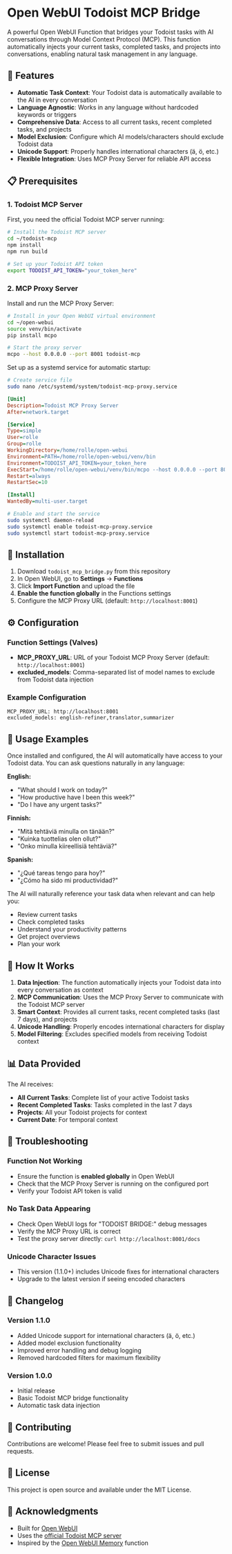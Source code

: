 # Open WebUI Todoist MCP Bridge

A powerful Open WebUI Function that bridges your Todoist tasks with AI conversations through Model Context Protocol (MCP). This function automatically injects your current tasks, completed tasks, and projects into conversations, enabling natural task management in any language.

## 🌟 Features

- **Automatic Task Context**: Your Todoist data is automatically available to the AI in every conversation
- **Language Agnostic**: Works in any language without hardcoded keywords or triggers
- **Comprehensive Data**: Access to all current tasks, recent completed tasks, and projects
- **Model Exclusion**: Configure which AI models/characters should exclude Todoist data
- **Unicode Support**: Properly handles international characters (ä, ö, etc.)
- **Flexible Integration**: Uses MCP Proxy Server for reliable API access

## 📋 Prerequisites

### 1. Todoist MCP Server

First, you need the official Todoist MCP server running:

```bash
# Install the Todoist MCP server
cd ~/todoist-mcp
npm install
npm run build

# Set up your Todoist API token
export TODOIST_API_TOKEN="your_token_here"
```

### 2. MCP Proxy Server

Install and run the MCP Proxy Server:

```bash
# Install in your Open WebUI virtual environment
cd ~/open-webui
source venv/bin/activate
pip install mcpo

# Start the proxy server
mcpo --host 0.0.0.0 --port 8001 todoist-mcp
```

Set up as a systemd service for automatic startup:

```bash
# Create service file
sudo nano /etc/systemd/system/todoist-mcp-proxy.service
```

```ini
[Unit]
Description=Todoist MCP Proxy Server
After=network.target

[Service]
Type=simple
User=rolle
Group=rolle
WorkingDirectory=/home/rolle/open-webui
Environment=PATH=/home/rolle/open-webui/venv/bin
Environment=TODOIST_API_TOKEN=your_token_here
ExecStart=/home/rolle/open-webui/venv/bin/mcpo --host 0.0.0.0 --port 8001 todoist-mcp
Restart=always
RestartSec=10

[Install]
WantedBy=multi-user.target
```

```bash
# Enable and start the service
sudo systemctl daemon-reload
sudo systemctl enable todoist-mcp-proxy.service
sudo systemctl start todoist-mcp-proxy.service
```

## 🚀 Installation

1. Download `todoist_mcp_bridge.py` from this repository
2. In Open WebUI, go to **Settings** → **Functions**
3. Click **Import Function** and upload the file
4. **Enable the function globally** in the Functions settings
5. Configure the MCP Proxy URL (default: `http://localhost:8001`)

## ⚙️ Configuration

### Function Settings (Valves)

- **MCP_PROXY_URL**: URL of your Todoist MCP Proxy Server (default: `http://localhost:8001`)
- **excluded_models**: Comma-separated list of model names to exclude from Todoist data injection

### Example Configuration

```
MCP_PROXY_URL: http://localhost:8001
excluded_models: english-refiner,translator,summarizer
```

## 💬 Usage Examples

Once installed and configured, the AI will automatically have access to your Todoist data. You can ask questions naturally in any language:

**English:**
- "What should I work on today?"
- "How productive have I been this week?"
- "Do I have any urgent tasks?"

**Finnish:**
- "Mitä tehtäviä minulla on tänään?"
- "Kuinka tuottelias olen ollut?"
- "Onko minulla kiireellisiä tehtäviä?"

**Spanish:**
- "¿Qué tareas tengo para hoy?"
- "¿Cómo ha sido mi productividad?"

The AI will naturally reference your task data when relevant and can help you:
- Review current tasks
- Check completed tasks
- Understand your productivity patterns
- Get project overviews
- Plan your work

## 🔧 How It Works

1. **Data Injection**: The function automatically injects your Todoist data into every conversation as context
2. **MCP Communication**: Uses the MCP Proxy Server to communicate with the Todoist MCP server
3. **Smart Context**: Provides all current tasks, recent completed tasks (last 7 days), and projects
4. **Unicode Handling**: Properly encodes international characters for display
5. **Model Filtering**: Excludes specified models from receiving Todoist context

## 📊 Data Provided

The AI receives:
- **All Current Tasks**: Complete list of your active Todoist tasks
- **Recent Completed Tasks**: Tasks completed in the last 7 days
- **Projects**: All your Todoist projects for context
- **Current Date**: For temporal context

## 🐛 Troubleshooting

### Function Not Working
- Ensure the function is **enabled globally** in Open WebUI
- Check that the MCP Proxy Server is running on the configured port
- Verify your Todoist API token is valid

### No Task Data Appearing
- Check Open WebUI logs for "TODOIST BRIDGE:" debug messages
- Verify the MCP Proxy URL is correct
- Test the proxy server directly: `curl http://localhost:8001/docs`

### Unicode Character Issues
- This version (1.1.0+) includes Unicode fixes for international characters
- Upgrade to the latest version if seeing encoded characters

## 📝 Changelog

### Version 1.1.0
- Added Unicode support for international characters (ä, ö, etc.)
- Added model exclusion functionality
- Improved error handling and debug logging
- Removed hardcoded filters for maximum flexibility

### Version 1.0.0
- Initial release
- Basic Todoist MCP bridge functionality
- Automatic task data injection

## 🤝 Contributing

Contributions are welcome! Please feel free to submit issues and pull requests.

## 📄 License

This project is open source and available under the MIT License.

## 🙏 Acknowledgments

- Built for [Open WebUI](https://github.com/open-webui/open-webui)
- Uses the [official Todoist MCP server](https://github.com/modelcontextprotocol/server-todoist)
- Inspired by the [Open WebUI Memory](https://github.com/ronilaukkarinen/open-webui-memory) function